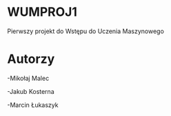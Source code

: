 # WUMPROJ1
Pierwszy projekt do Wstępu do Uczenia Maszynowego
# Autorzy
-Mikołaj Malec

-Jakub Kosterna

-Marcin Łukaszyk
